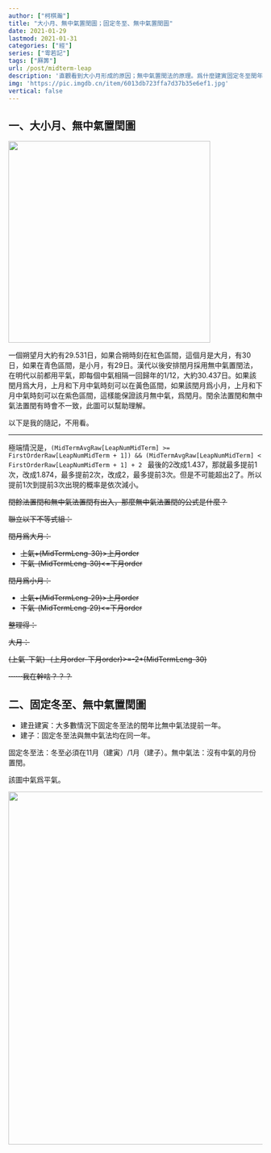 ```yaml
---
author: ["柯棋瀚"]
title: "大小月、無中氣置閏圖；固定冬至、無中氣置閏圖"
date: 2021-01-29
lastmod: 2021-01-31
categories: ["經"]
series: ["雩若記"]
tags: ["厤筭"]
url: /post/midterm-leap
description: '直觀看到大小月形成的原因；無中氣置閏法的原理。爲什麼建寅固定冬至閏年比無中氣提前一年？'
img: 'https://pic.imgdb.cn/item/6013db723ffa7d37b35e6ef1.jpg'
vertical: false
---
```


## 一、大小月、無中氣置閏圖

<img src="https://pic.imgdb.cn/item/6013cecf3ffa7d37b35862aa.jpg" width="400">

一個朔望月大約有29.531日，如果合朔時刻在紅色區間，這個月是大月，有30日，如果在青色區間，是小月，有29日。漢代以後安排閏月採用無中氣置閏法，在明代以前都用平氣，即每個中氣相隔一回歸年的1/12，大約30.437日。如果該閏月爲大月，上月和下月中氣時刻可以在黃色區間，如果該閏月爲小月，上月和下月中氣時刻可以在紫色區間，這樣能保證該月無中氣，爲閏月。閏余法置閏和無中氣法置閏有時會不一致，此圖可以幫助理解。

以下是我的隨記，不用看。

----

極端情況是，`(MidTermAvgRaw[LeapNumMidTerm] >= FirstOrderRaw[LeapNumMidTerm + 1]) && (MidTermAvgRaw[LeapNumMidTerm] < FirstOrderRaw[LeapNumMidTerm + 1] + 2 ` 最後的2改成1.437，那就最多提前1次，改成1.874，最多提前2次，改成2，最多提前3次。但是不可能超出2了。所以提前1次到提前3次出現的概率是依次減小。

~~閏餘法置閏和無中氣法置閏有出入，那麼無中氣法置閏的公式是什麼？~~

~~聯立以下不等式組：~~

~~閏月爲大月：~~

- ~~上氣+(MidTermLeng-30)>上月order~~
- ~~下氣-(MidTermLeng-30)<=下月order~~

~~閏月爲小月：~~

- ~~上氣+(MidTermLeng-29)>上月order~~
- ~~下氣-(MidTermLeng-29)<=下月order~~

~~整理得：~~

~~大月：~~

~~(上氣-下氣) -(上月order-下月order)>=-2*(MidTermLeng-30)~~

~~⋯⋯我在幹啥？？？~~

## 二、固定冬至、無中氣置閏圖

- 建丑建寅：大多數情況下固定冬至法的閏年比無中氣法提前一年。
- 建子：固定冬至法與無中氣法均在同一年。

固定冬至法：冬至必須在11月（建寅）/1月（建子）。無中氣法：沒有中氣的月份置閏。

該圖中氣爲平氣。

<img src="https://pic.imgdb.cn/item/601651263ffa7d37b33ef51f.jpg" width="700">
